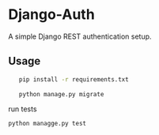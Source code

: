# Django-Auth

A simple Django REST authentication setup.

## Usage
 ```bash
    pip install -r requirements.txt
    
    python manage.py migrate
```

run tests


   ```bash
   python managge.py test
